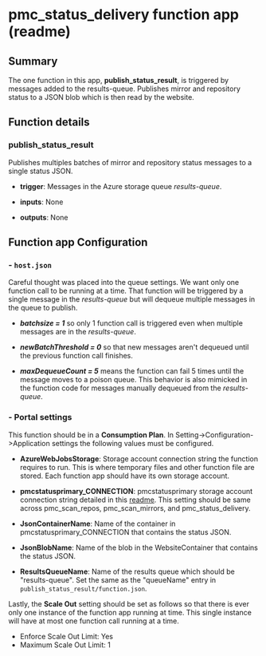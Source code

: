 # pmc_status_delivery function app (readme)

## Summary

The one function in this app, **publish_status_result**, is triggered by messages added to the results-queue. Publishes mirror and repository status to a JSON blob which is then read by the website. 

## Function details
### publish_status_result
Publishes multiples batches of mirror and repository status messages to a single status JSON. 

- **trigger**: Messages in the Azure storage queue *results-queue*. 

- **inputs**: None

- **outputs**: None

## Function app Configuration
### - `host.json` 

Careful thought was placed into the queue settings. We want only one function call to be running at a time. That function will be triggered by a single message in the *results-queue* but will dequeue multiple messages in the queue to publish.

- ***batchsize = 1*** so only 1 function call is triggered even when multiple messages are in the *results-queue*.

- ***newBatchThreshold = 0*** so that new messages aren't dequeued until the previous function call finishes.

- ***maxDequeueCount = 5*** means the function can fail 5 times until the message moves to a poison queue. This behavior is also mimicked in the function code for messages manually dequeued from the *results-queue*.

### - Portal settings
This function should be in a **Consumption Plan**. In Setting->Configuration->Application settings the following values must be configured.

- **AzureWebJobsStorage**: Storage account connection string the function requires to run. This is where temporary files and other function file are stored. Each function app should have its own storage account. 

- **pmcstatusprimary_CONNECTION**: pmcstatusprimary storage account connection string detailed in this [readme](../../README.md). This setting should be same across pmc_scan_repos, pmc_scan_mirrors, and pmc_status_delivery. 

- **JsonContainerName**: Name of the container in pmcstatusprimary_CONNECTION that contains the status JSON.

- **JsonBlobName**: Name of the blob in the WebsiteContainer that contains the status JSON. 

- **ResultsQueueName**: Name of the results queue which should be "results-queue". Set the same as the "queueName" entry in `publish_status_result/function.json`. 

Lastly, the **Scale Out** setting should be set as follows so that there is ever only one instance of the function app running at time. This single instance will have at most one function call running at a time.

- Enforce Scale Out Limit: Yes
- Maximum Scale Out Limit: 1